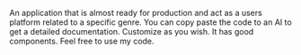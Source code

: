 An application that is almost ready for production and act as a users platform related to a specific genre. You can copy paste the code to an AI to get a detailed documentation. Customize as you wish. It has good components. Feel free to use my code.
